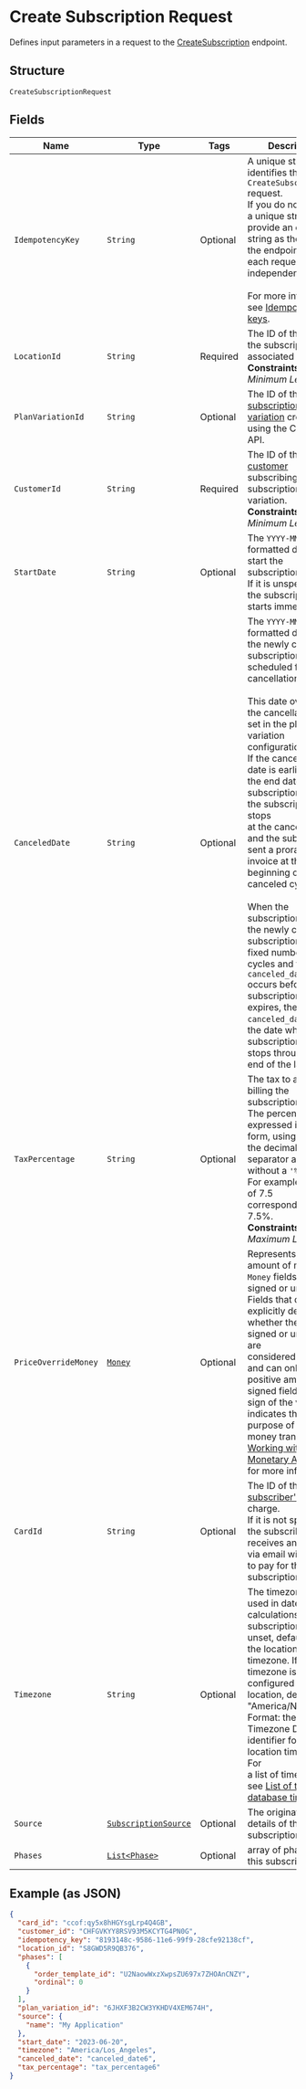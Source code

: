 
# Create Subscription Request

Defines input parameters in a request to the
[CreateSubscription](../../doc/api/subscriptions.md#create-subscription) endpoint.

## Structure

`CreateSubscriptionRequest`

## Fields

| Name | Type | Tags | Description | Getter |
|  --- | --- | --- | --- | --- |
| `IdempotencyKey` | `String` | Optional | A unique string that identifies this `CreateSubscription` request.<br>If you do not provide a unique string (or provide an empty string as the value),<br>the endpoint treats each request as independent.<br><br>For more information, see [Idempotency keys](https://developer.squareup.com/docs/build-basics/common-api-patterns/idempotency). | String getIdempotencyKey() |
| `LocationId` | `String` | Required | The ID of the location the subscription is associated with.<br>**Constraints**: *Minimum Length*: `1` | String getLocationId() |
| `PlanVariationId` | `String` | Optional | The ID of the [subscription plan variation](https://developer.squareup.com/docs/subscriptions-api/plans-and-variations#plan-variations) created using the Catalog API. | String getPlanVariationId() |
| `CustomerId` | `String` | Required | The ID of the [customer](entity:Customer) subscribing to the subscription plan variation.<br>**Constraints**: *Minimum Length*: `1` | String getCustomerId() |
| `StartDate` | `String` | Optional | The `YYYY-MM-DD`-formatted date to start the subscription.<br>If it is unspecified, the subscription starts immediately. | String getStartDate() |
| `CanceledDate` | `String` | Optional | The `YYYY-MM-DD`-formatted date when the newly created subscription is scheduled for cancellation.<br><br>This date overrides the cancellation date set in the plan variation configuration.<br>If the cancellation date is earlier than the end date of a subscription cycle, the subscription stops<br>at the canceled date and the subscriber is sent a prorated invoice at the beginning of the canceled cycle.<br><br>When the subscription plan of the newly created subscription has a fixed number of cycles and the `canceled_date`<br>occurs before the subscription plan expires, the specified `canceled_date` sets the date when the subscription<br>stops through the end of the last cycle. | String getCanceledDate() |
| `TaxPercentage` | `String` | Optional | The tax to add when billing the subscription.<br>The percentage is expressed in decimal form, using a `'.'` as the decimal<br>separator and without a `'%'` sign. For example, a value of 7.5<br>corresponds to 7.5%.<br>**Constraints**: *Maximum Length*: `10` | String getTaxPercentage() |
| `PriceOverrideMoney` | [`Money`](../../doc/models/money.md) | Optional | Represents an amount of money. `Money` fields can be signed or unsigned.<br>Fields that do not explicitly define whether they are signed or unsigned are<br>considered unsigned and can only hold positive amounts. For signed fields, the<br>sign of the value indicates the purpose of the money transfer. See<br>[Working with Monetary Amounts](https://developer.squareup.com/docs/build-basics/working-with-monetary-amounts)<br>for more information. | Money getPriceOverrideMoney() |
| `CardId` | `String` | Optional | The ID of the [subscriber's](entity:Customer) [card](entity:Card) to charge.<br>If it is not specified, the subscriber receives an invoice via email with a link to pay for their subscription. | String getCardId() |
| `Timezone` | `String` | Optional | The timezone that is used in date calculations for the subscription. If unset, defaults to<br>the location timezone. If a timezone is not configured for the location, defaults to "America/New_York".<br>Format: the IANA Timezone Database identifier for the location timezone. For<br>a list of time zones, see [List of tz database time zones](https://en.wikipedia.org/wiki/List_of_tz_database_time_zones). | String getTimezone() |
| `Source` | [`SubscriptionSource`](../../doc/models/subscription-source.md) | Optional | The origination details of the subscription. | SubscriptionSource getSource() |
| `Phases` | [`List<Phase>`](../../doc/models/phase.md) | Optional | array of phases for this subscription | List<Phase> getPhases() |

## Example (as JSON)

```json
{
  "card_id": "ccof:qy5x8hHGYsgLrp4Q4GB",
  "customer_id": "CHFGVKYY8RSV93M5KCYTG4PN0G",
  "idempotency_key": "8193148c-9586-11e6-99f9-28cfe92138cf",
  "location_id": "S8GWD5R9QB376",
  "phases": [
    {
      "order_template_id": "U2NaowWxzXwpsZU697x7ZHOAnCNZY",
      "ordinal": 0
    }
  ],
  "plan_variation_id": "6JHXF3B2CW3YKHDV4XEM674H",
  "source": {
    "name": "My Application"
  },
  "start_date": "2023-06-20",
  "timezone": "America/Los_Angeles",
  "canceled_date": "canceled_date6",
  "tax_percentage": "tax_percentage6"
}
```


